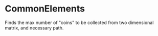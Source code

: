 # CommonElements
Finds the max number of "coins" to be collected from two dimensional matrix, and necessary path.
